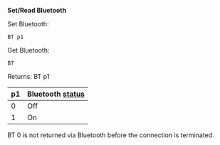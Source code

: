 __Set/Read Bluetooth__

Set Bluetooth:

	BT p1

Get Bluetooth:

	BT

Returns: BT p1

| p1  | Bluetooth [status](/tables/status.md) |
| --- | --- |
| 0 | Off |
| 1 | On  |

BT 0 is not returned via Bluetooth before the connection is terminated.
